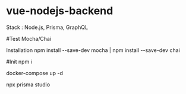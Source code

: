 # vue-nodejs-backend
Stack : Node.js, Prisma, GraphQL 

#Test 
Mocha/Chai 

Installation 
npm install --save-dev mocha | npm install --save-dev chai 

#Init
npm i 

docker-compose up -d 

npx prisma studio 

